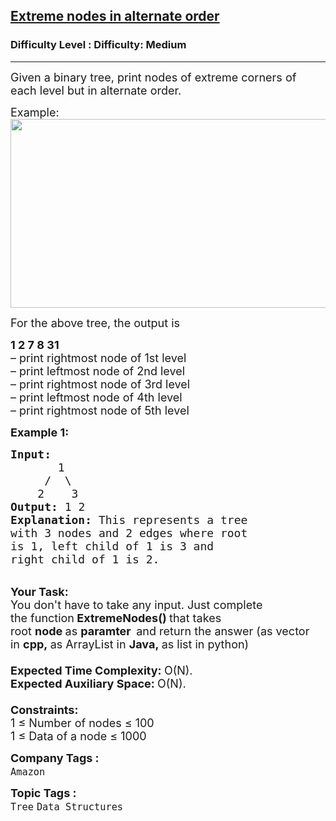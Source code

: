 <h2><a href="https://www.geeksforgeeks.org/problems/extreme-nodes-in-alternate-order/1?page=4&category=Tree,Binary%20Search%20Tree&company=Amazon,Microsoft,Google&difficulty=Medium,Hard&sortBy=submissions">Extreme nodes in alternate order</a></h2><h3>Difficulty Level : Difficulty: Medium</h3><hr><div class="problems_problem_content__Xm_eO"><p><span style="font-size:18px">Given a binary tree, print nodes of extreme corners of each level but in alternate order.</span></p>

<p><span style="font-size:18px">Example:<br>
<img alt="" src="https://contribute.geeksforgeeks.org/wp-content/uploads/extremeNode.png" style="height:302px; width:600px"></span></p>

<p><span style="font-size:18px">For the above tree, the output is</span></p>

<p><span style="font-size:18px"><strong>1 2 7 8 31</strong><br>
– print rightmost node of 1st level<br>
– print leftmost node of 2nd level<br>
– print rightmost node of 3rd level<br>
– print leftmost node of 4th level<br>
– print rightmost node of 5th level</span></p>

<p><span style="font-size:18px"><strong>Example 1:</strong></span></p>

<pre><span style="font-size:18px"><strong>Input:
&nbsp;      </strong>1
&nbsp;    /  \
&nbsp;   2    3<strong>
Output: </strong>1 2
<strong>Explanation: </strong>This represents a tree
with 3 nodes and 2 edges where root
is 1, left child of 1 is 3 and
right child of 1 is 2.</span></pre>

<p><br>
<span style="font-size:18px"><strong>Your Task:</strong><br>
You don't have to take any input. Just complete the&nbsp;function<strong>&nbsp;ExtremeNodes()&nbsp;</strong>that takes root&nbsp;<strong>node&nbsp;</strong>as&nbsp;<strong>paramter&nbsp;&nbsp;</strong>and return the answer (as vector in&nbsp;<strong>cpp,&nbsp;</strong>as ArrayList in&nbsp;<strong>Java,&nbsp;</strong>as list in python)<br>
<br>
<strong>Expected Time Complexity:&nbsp;</strong>O(N).<br>
<strong>Expected Auxiliary Space:&nbsp;</strong>O(N).<br>
<br>
<strong>Constraints:</strong><br>
1 ≤ Number of nodes ≤ 100<br>
1 ≤ Data of a node ≤ 1000</span></p>
</div><p><span style=font-size:18px><strong>Company Tags : </strong><br><code>Amazon</code>&nbsp;<br><p><span style=font-size:18px><strong>Topic Tags : </strong><br><code>Tree</code>&nbsp;<code>Data Structures</code>&nbsp;